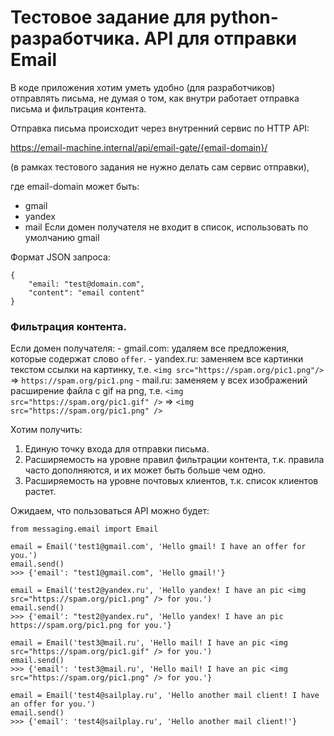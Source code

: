# Тестовое задание для python-разработчика. API для отправки Email

В коде приложения хотим уметь удобно (для разработчиков) отправлять письма, не думая о том, как внутри работает отправка письма и фильтрация контента.

Отправка письма происходит через внутренний сервис по HTTP API:

https://email-machine.internal/api/email-gate/{email-domain}/ 

(в рамках тестового задания не нужно делать сам сервис отправки),

где email-domain может быть:
- gmail
- yandex
- mail
Если домен получателя не входит в список, использовать по умолчанию gmail

Формат JSON запроса:
```
{
    "email: "test@domain.com",
    "content": "email content"
}
```

### Фильтрация контента.
Если домен получателя:
    - gmail.com: удаляем все предложения, которые содержат слово `offer`.
    - yandex.ru: заменяем все картинки текстом ссылки на картинку, т.е. `<img src="https://spam.org/pic1.png"/>` => `https://spam.org/pic1.png`
    - mail.ru: заменяем у всех изображений расширение файла с gif на png, т.е. `<img src="https://spam.org/pic1.gif" />` => `<img src="https://spam.org/pic1.png" />`

Хотим получить:
1) Единую точку входа для отправки письма.
2) Расширяемость на уровне правил фильтрации контента, т.к. правила часто дополняются, и их может быть больше чем одно.
3) Расширяемость на уровне почтовых клиентов, т.к. список клиентов растет.


Ожидаем, что пользоваться API можно будет:

```
from messaging.email import Email

email = Email('test1@gmail.com', 'Hello gmail! I have an offer for you.')
email.send()
>>> {'email': "test1@gmail.com", 'Hello gmail!'}

email = Email('test2@yandex.ru', 'Hello yandex! I have an pic <img src="https://spam.org/pic1.png" /> for you.')
email.send()
>>> {'email': "test2@yandex.ru", 'Hello yandex! I have an pic https://spam.org/pic1.png for you.'}

email = Email('test3@mail.ru', 'Hello mail! I have an pic <img src="https://spam.org/pic1.gif" /> for you.')
email.send()
>>> {'email': 'test3@mail.ru', 'Hello mail! I have an pic <img src="https://spam.org/pic1.png" /> for you.'}

email = Email('test4@sailplay.ru', 'Hello another mail client! I have an offer for you.')
email.send()
>>> {'email': 'test4@sailplay.ru', 'Hello another mail client!'}
```
